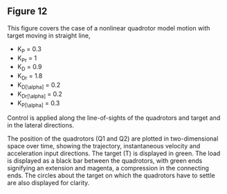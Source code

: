## Figure 12
This figure covers the case of a nonlinear quadrotor model motion with target moving in straight line,<br>

* K<sub>P</sub> = 0.3
* K<sub>Pr</sub> = 1
* K<sub>D</sub> = 0.9
* K<sub>Dr</sub> = 1.8
* K<sub>D\[\alpha\]</sub> = 0.2
* K<sub>Dr\[\alpha\]</sub> = 0.2
* K<sub>P\[\alpha\]</sub> = 0.3


Control is applied along the line-of-sights of the quadrotors and target and in the lateral directions.

The position of the quadrotors (Q1 and Q2) are plotted in two-dimensional space over time, showing the trajectory, instantaneous velocity and acceleration input directions. The target (T) is displayed in green. The load is displayed as a black bar between the quadrotors, with green ends signifying an extension and magenta, a compression in the connecting ends. The circles about the target on which the quadrotors have to settle are also displayed for clarity.
